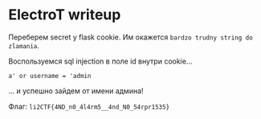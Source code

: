 # ElectroT writeup

Переберем secret у flask cookie. Им окажется `bardzo trudny string do zlamania`.

Воспользуемся sql injection в поле id внутри cookie...
 
`a' or username = 'admin`

... и успешно зайдем от имени админа!

Флаг: `li2CTF{4ND_n0_4l4rm5__4nd_N0_54rpr1535}`
